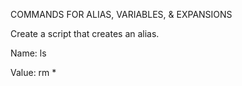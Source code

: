 COMMANDS FOR ALIAS, VARIABLES, & EXPANSIONS

Create a script that creates an alias.

Name: ls

Value: rm *
